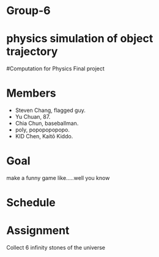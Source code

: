 # Group-6
# physics simulation of object trajectory
#Computation for Physics Final project
# Members
* Steven Chang, flagged guy.<br />
* Yu Chuan, 87.<br />
* Chia Chun, baseballman.<br />
* poly, popopopopopo.<br />
* KID Chen, Kaitō Kiddo.<br />
# Goal
make a funny game like.....well you know
# Schedule
# Assignment
Collect 6 infinity stones of the universe
